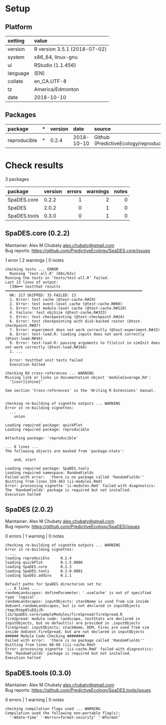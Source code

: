 # Setup

## Platform

|setting  |value                        |
|:--------|:----------------------------|
|version  |R version 3.5.1 (2018-07-02) |
|system   |x86_64, linux-gnu            |
|ui       |RStudio (1.1.456)            |
|language |(EN)                         |
|collate  |en_CA.UTF-8                  |
|tz       |America/Edmonton             |
|date     |2018-10-10                   |

## Packages

|package      |*  |version |date       |source                                          |
|:------------|:--|:-------|:----------|:-----------------------------------------------|
|reproducible |*  |0.2.4   |2018-10-10 |Github (PredictiveEcology/reproducible@5248022) |

# Check results

3 packages

|package      |version | errors| warnings| notes|
|:------------|:-------|------:|--------:|-----:|
|SpaDES.core  |0.2.2   |      1|        2|     0|
|SpaDES       |2.0.2   |      0|        1|     0|
|SpaDES.tools |0.3.0   |      0|        1|     0|

## SpaDES.core (0.2.2)
Maintainer: Alex M Chubaty <alex.chubaty@gmail.com>  
Bug reports: https://github.com/PredictiveEcology/SpaDES.core/issues

1 error  | 2 warnings | 0 notes

```
checking tests ... ERROR
  Running ‘test-all.R’ [68s/63s]
Running the tests in ‘tests/test-all.R’ failed.
Last 13 lines of output:
  [39m══ testthat results  ══════════════════════════════════════════════════════════════
  OK: 217 SKIPPED: 35 FAILED: 13
  1. Error: test cache (@test-cache.R#29) 
  2. Error: test event-level cache (@test-cache.R#80) 
  3. Error: test module-level cache (@test-cache.R#128) 
  4. Failure: test objSize (@test-cache.R#333) 
  5. Error: test checkpointing (@test-checkpoint.R#24) 
  6. Error: test checkpointing with disk-backed raster (@test-checkpoint.R#87) 
  7. Error: experiment does not work correctly (@test-experiment.R#33) 
  8. Error: test-load.R: loading inputs does not work correctly (@test-load.R#36) 
  9. Error: test-load.R: passing arguments to filelist in simInit does not work correctly (@test-load.R#164) 
  1. ...
  
  Error: testthat unit tests failed
  Execution halted

checking Rd cross-references ... WARNING
Missing link or links in documentation object 'moduleCoverage.Rd':
  ‘[covr]{shine}’

See section 'Cross-references' in the 'Writing R Extensions' manual.


checking re-building of vignette outputs ... WARNING
Error in re-building vignettes:
  ...
    union

Loading required package: quickPlot
Loading required package: reproducible

Attaching package: 'reproducible'

... 8 lines ...
The following objects are masked from 'package:stats':

    end, start

Loading required package: SpaDES.tools
Loading required namespace: RandomFields
Failed with error:  'there is no package called 'RandomFields''
Quitting from lines 334-363 (ii-modules.Rmd) 
Error: processing vignette 'ii-modules.Rmd' failed with diagnostics:
The 'RandomFields' package is required but not installed.
Execution halted
```

## SpaDES (2.0.2)
Maintainer: Alex M Chubaty <alex.chubaty@gmail.com>  
Bug reports: https://github.com/PredictiveEcology/SpaDES/issues

0 errors | 1 warning  | 0 notes

```
checking re-building of vignette outputs ... WARNING
Error in re-building vignettes:
  ...
loading reproducible     0.2.4
loading quickPlot        0.1.5.9000
loading SpaDES.core      0.2.3
loading SpaDES.tools     0.3.0.9001
loading SpaDES.addins    0.1.1

Default paths for SpaDES directories set to:
... 8 lines ...
randomLandscapes: defineParameter: '.useCache' is not of specified type 'logical'.
randomLandscapes: inputObjects: stackName is used from sim inside doEvent.randomLandscapes, but is not declared in inputObjects
/tmp/Rtmp0luEQj/R-lib/SpaDES.core/sampleModules/fireSpread/fireSpread.R
fireSpread: module code: landscape, testStats are declared in inputObjects, but no default(s) are provided in .inputObjects
fireSpread: inputObjects: stackName, DEM, Fires are used from sim inside doEvent.fireSpread, but are not declared in inputObjects
###### Module Code Checking ########
Failed with error:  'there is no package called 'RandomFields''
Quitting from lines 66-68 (iii-cache.Rmd) 
Error: processing vignette 'iii-cache.Rmd' failed with diagnostics:
The 'RandomFields' package is required but not installed.
Execution halted
```

## SpaDES.tools (0.3.0)
Maintainer: Alex M Chubaty <alex.chubaty@gmail.com>  
Bug reports: https://github.com/PredictiveEcology/SpaDES.tools/issues

0 errors | 1 warning  | 0 notes

```
checking compilation flags used ... WARNING
Compilation used the following non-portable flag(s):
  ‘-Wdate-time’ ‘-Werror=format-security’ ‘-Wformat’
```

